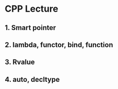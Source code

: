 # CPP Lecture

## 1. Smart pointer

## 2. lambda, functor, bind, function

## 3. Rvalue

## 4. auto, decltype
